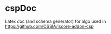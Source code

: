 # cspDoc

Latex doc (and schema generator) for algo used in https://github.com/OSSIA/iscore-addon-csp
